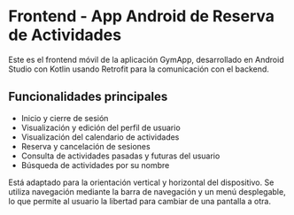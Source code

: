 # Frontend - App Android de Reserva de Actividades

Este es el frontend móvil de la aplicación GymApp, desarrollado en Android Studio con Kotlin usando Retrofit para la comunicación con el backend.

## Funcionalidades principales

- Inicio y cierre de sesión
- Visualización y edición del perfil de usuario
- Visualización del calendario de actividades
- Reserva y cancelación de sesiones
- Consulta de actividades pasadas y futuras del usuario
- Búsqueda de actividades por su nombre

Está adaptado para la orientación vertical y horizontal del dispositivo. Se utiliza navegación mediante la barra de navegación y un menú desplegable, lo que permite al usuario la libertad para cambiar de una pantalla a otra. 
